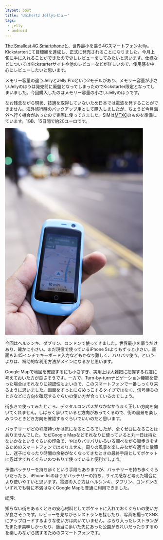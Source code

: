 ```yaml
---
layout: post
title: 'Unihertz Jellyレビュー'
tags:
 - jelly
 - android
---
```


[The Smallest 4G Smartphone](https://www.kickstarter.com/projects/jellyphone/jelly-the-smallest-4g-smartphone)と、世界最小を謳う4GスマートフォンJelly。Kickstarterにて目標額を達成し、正式に発売されることになりました。今月上旬に手に入れることができたので少しレビューをしてみたいと思います。仕様などについてはKickstarterサイトや他のレビューなどが詳しいので、使用感を中心にレビューしたいと思います。

メモリー容量の違うJellyとJelly Proという2モデルがあり、メモリー容量が小さいJellyのほうは発売前に廃盤となってしまったのでKickstarter限定となってしまいました。今回購入したのはメモリー容量の小さいJellyのほうです。

なお残念ながら現状、技適を取得していないため日本では電波を発することができません。海外旅行時のバックアップ用として購入しましたが、ちょうど今月海外へ行く機会があったので実際に使ってきました。SIMは[MTXC](https://www.mtxc.eu/)のものを準備しています。1GB、15日間で約20ユーロです。

![利用の様子](/photos/2017-09-16s05200r3.jpg)

今回はヘルシンキ、ダブリン、ロンドンで使ってきました。世界最小を謳うだけあり、確かに小さい。まだ現役で使っているiPhone 5sよりもずっと小さい。画面も2.45インチでキーボード入力などもかなり難しく、バリバリ使う。というよりは、補助的な利用方法がメインになるかと思います。

Google Mapで地図を確認するにも小さすぎ、実用上は大雑把に把握する程度に考えておいた方が良さそうです。一方で、Turn-by-turnナビゲーション機能を使った場合はそれなりに視認性もよいので、このスマートフォンで一番しっくり来るように思いました。画面をずっとにらめっこするタイプではなく、信号待ちのときなどに方向を確認するぐらいの使い方が合っているのでしょう。

街歩きで使ってみたところ、デジタルコンパスがなかなかうまく正しい方向を向いてくれません。しばらく歩いていると方向があってくるので、街の風景を楽しみつつときどき方向を確認するぐらいでいいのだと思います。

バッテリーがどの程度持つかは気になるところでしたが、全くゼロになることはありませんでした。ただGoogle Mapなどそれなりに使っていると丸一日は持たないかなというぐらいの印象で、やはりバリバリいろいろ調べながら街歩きをするためのスマートフォンではありません。周りの風景を楽しみながら適当に散策し、迷子になったり時間の余裕がなくなってきたときの最終手段としてポケットに忍ばせておくぐらいのつもりで使っていると便利でしょう。

予備バッテリーを持ち歩くという手段もありますが、バッテリーを持ち歩くぐらいだったら、iPhone 5sのほうがバッテリーの持ち、サイズ感など考えた場合により使いやすいと思います。電波の入り方はヘルシンキ、ダブリン、ロンドンのいずれでも特に不満はなくGoogle Mapも普通に利用できました。

総評:

知らない街をあるくときの安心材料としてポケットに入れておくぐらいの使い方が良さそうです。レビューを見ながらレストランを探したり、写真を撮ってSNSにアップロードするような使い方は向いていません。ぶらり入ったレストランがたまたま美味しかったり、適当に歩いた先にあった公園がきれいだったりするのを楽しみながら旅するためのスマートフォンです。